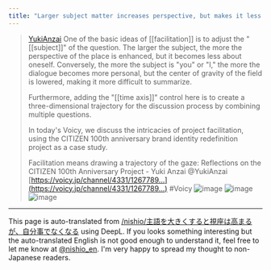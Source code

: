 ```yaml
---
title: "Larger subject matter increases perspective, but makes it less about you."
---
```


> [YukiAnzai](https://x.com/YukiAnzai/status/1805801752081711466) One of the basic ideas of [[facilitation]] is to adjust the "[[subject]]" of the question. The larger the subject, the more the perspective of the place is enhanced, but it becomes less about oneself. Conversely, the more the subject is "you" or "I," the more the dialogue becomes more personal, but the center of gravity of the field is lowered, making it more difficult to summarize.
>
>  Furthermore, adding the "[[time axis]]" control here is to create a three-dimensional trajectory for the discussion process by combining multiple questions.
>
>  In today's Voicy, we discuss the intricacies of project facilitation, using the CITIZEN 100th anniversary brand identity redefinition project as a case study.
>
>  Facilitation means drawing a trajectory of the gaze: Reflections on the CITIZEN 100th Anniversary Project - Yuki Anzai
>  @YukiAnzai
>   [https://voicy.jp/channel/4331/1267789…](https://voicy.jp/channel/4331/1267789…) #Voicy
>  ![image](https://pbs.twimg.com/media/GQ9-_FSbwAAAmaw?format=jpg&name=medium#.png) ![image](https://pbs.twimg.com/media/GQ9-_twbwAItlMw?format=jpg&name=small#.png) ![image](https://pbs.twimg.com/media/GQ9_AKeaQAIu2HA?format=jpg&name=small#.png)

---
This page is auto-translated from [/nishio/主語を大きくすると視座は高まるが、自分事でなくなる](https://scrapbox.io/nishio/主語を大きくすると視座は高まるが、自分事でなくなる) using DeepL. If you looks something interesting but the auto-translated English is not good enough to understand it, feel free to let me know at [@nishio_en](https://twitter.com/nishio_en). I'm very happy to spread my thought to non-Japanese readers.